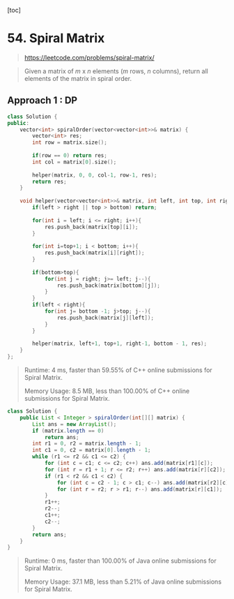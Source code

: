 [toc]

# 54. Spiral Matrix

> https://leetcode.com/problems/spiral-matrix/

> Given a matrix of *m* x *n* elements (*m* rows, *n* columns), return all elements of the matrix in spiral order.



## Approach 1 :  DP

```cpp 
class Solution {
public:
    vector<int> spiralOrder(vector<vector<int>>& matrix) {
        vector<int> res;
        int row = matrix.size();
        
        if(row == 0) return res;
        int col = matrix[0].size();
        
        helper(matrix, 0, 0, col-1, row-1, res);
        return res;
    }
    
    void helper(vector<vector<int>>& matrix, int left, int top, int right, int bottom, vector<int>& res) {
        if(left > right || top > bottom) return;
        
        for(int i = left; i <= right; i++){
            res.push_back(matrix[top][i]);
        }
        
        for(int i=top+1; i < bottom; i++){
            res.push_back(matrix[i][right]);
        }
        
        if(bottom>top){
            for(int j = right; j>= left; j--){
                res.push_back(matrix[bottom][j]);
            }
        }
        if(left < right){
            for(int j= bottom -1; j>top; j--){
                res.push_back(matrix[j][left]);
            }
        }
        
        helper(matrix, left+1, top+1, right-1, bottom - 1, res);
    }
};
```

> Runtime: 4 ms, faster than 59.55% of C++ online submissions for Spiral Matrix.
>
> Memory Usage: 8.5 MB, less than 100.00% of C++ online submissions for Spiral Matrix.

```java
class Solution {
    public List < Integer > spiralOrder(int[][] matrix) {
        List ans = new ArrayList();
        if (matrix.length == 0)
            return ans;
        int r1 = 0, r2 = matrix.length - 1;
        int c1 = 0, c2 = matrix[0].length - 1;
        while (r1 <= r2 && c1 <= c2) {
            for (int c = c1; c <= c2; c++) ans.add(matrix[r1][c]);
            for (int r = r1 + 1; r <= r2; r++) ans.add(matrix[r][c2]);
            if (r1 < r2 && c1 < c2) {
                for (int c = c2 - 1; c > c1; c--) ans.add(matrix[r2][c]);
                for (int r = r2; r > r1; r--) ans.add(matrix[r][c1]);
            }
            r1++;
            r2--;
            c1++;
            c2--;
        }
        return ans;
    }
}	
```

> Runtime: 0 ms, faster than 100.00% of Java online submissions for Spiral Matrix.
>
> Memory Usage: 37.1 MB, less than 5.21% of Java online submissions for Spiral Matrix.